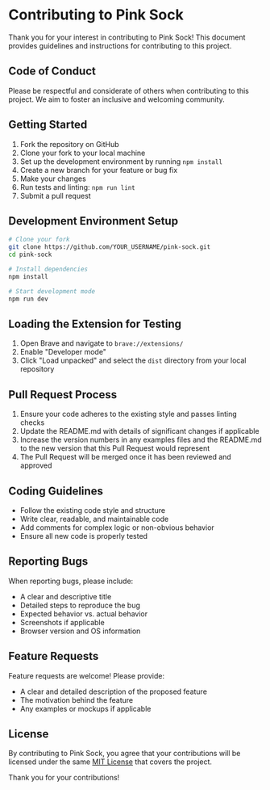 # Contributing to Pink Sock

Thank you for your interest in contributing to Pink Sock! This document provides guidelines and instructions for contributing to this project.

## Code of Conduct

Please be respectful and considerate of others when contributing to this project. We aim to foster an inclusive and welcoming community.

## Getting Started

1. Fork the repository on GitHub
2. Clone your fork to your local machine
3. Set up the development environment by running `npm install`
4. Create a new branch for your feature or bug fix
5. Make your changes
6. Run tests and linting: `npm run lint`
7. Submit a pull request

## Development Environment Setup

```bash
# Clone your fork
git clone https://github.com/YOUR_USERNAME/pink-sock.git
cd pink-sock

# Install dependencies
npm install

# Start development mode
npm run dev
```

## Loading the Extension for Testing

1. Open Brave and navigate to `brave://extensions/`
2. Enable "Developer mode"
3. Click "Load unpacked" and select the `dist` directory from your local repository

## Pull Request Process

1. Ensure your code adheres to the existing style and passes linting checks
2. Update the README.md with details of significant changes if applicable
3. Increase the version numbers in any examples files and the README.md to the new version that this Pull Request would represent
4. The Pull Request will be merged once it has been reviewed and approved

## Coding Guidelines

- Follow the existing code style and structure
- Write clear, readable, and maintainable code
- Add comments for complex logic or non-obvious behavior
- Ensure all new code is properly tested

## Reporting Bugs

When reporting bugs, please include:

- A clear and descriptive title
- Detailed steps to reproduce the bug
- Expected behavior vs. actual behavior
- Screenshots if applicable
- Browser version and OS information

## Feature Requests

Feature requests are welcome! Please provide:

- A clear and detailed description of the proposed feature
- The motivation behind the feature
- Any examples or mockups if applicable

## License

By contributing to Pink Sock, you agree that your contributions will be licensed under the same [MIT License](LICENSE) that covers the project.

Thank you for your contributions!
